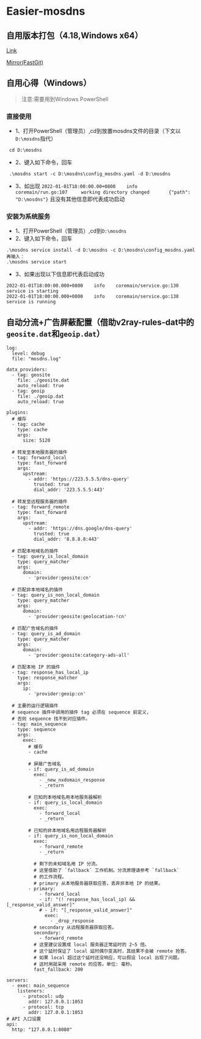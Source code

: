 # Easier-mosdns
## 自用版本打包（4.18,Windows x64）
[Link](https://github.com/c2xvi/easier-mosdns/raw/main/archives/mosdns.7z)

[Mirror(FastGit)](https://download.fastgit.org/c2xvi/easier-mosdns/raw/main/archives/mosdns.7z)
## 自用心得（Windows）
>注意:需要用到Windows PowerShell
### 直接使用
- 1、打开PowerShell（管理员）,cd到放置mosdns文件的目录（下文以`D:\mosdns`指代）
```
 cd D:\mosdns
```
- 2、键入如下命令，回车
```
 .\mosdns start -c D:\mosdns\config_mosdns.yaml -d D:\mosdns
```
- 3、如出现
    `2022-01-01T18:00:00.00+0800    info    coremain/run.go:107     working directory changed       {"path": "D:\mosdns"}`
    且没有其他信息即代表成功启动
### 安装为系统服务
- 1、打开PowerShell（管理员）,cd到`D:\mosdns`
- 2、键入如下命令，回车
```
.\mosdns service install -d D:\mosdns -c D:\mosdns\config_mosdns.yaml
再输入：
.\mosdns service start
```
- 3、如果出现以下信息即代表启动成功
```
2022-01-01T18:00:00.000+0800    info    coremain/service.go:130 service is starting
2022-01-01T18:00:00.000+0800    info    coremain/service.go:138 service is running
```
## 自动分流+广告屏蔽配置（借助v2ray-rules-dat中的`geosite.dat`和`geoip.dat`）
```
log:
  level: debug
  file: "mosdns.log"

data_providers:
  - tag: geosite
    file: ./geosite.dat
    auto_reload: true
  - tag: geoip
    file: ./geoip.dat
    auto_reload: true

plugins:
  # 缓存
  - tag: cache
    type: cache
    args:
      size: 5120

  # 转发至本地服务器的插件
  - tag: forward_local
    type: fast_forward
    args:
      upstream:
        - addr: 'https://223.5.5.5/dns-query'
          trusted: true
          dial_addr: '223.5.5.5:443'

  # 转发至远程服务器的插件
  - tag: forward_remote
    type: fast_forward
    args:
      upstream:
        - addr: 'https://dns.google/dns-query'
          trusted: true
          dial_addr: '8.8.8.8:443'

  # 匹配本地域名的插件
  - tag: query_is_local_domain
    type: query_matcher
    args:
      domain:
        - 'provider:geosite:cn'

  # 匹配非本地域名的插件
  - tag: query_is_non_local_domain
    type: query_matcher
    args:
      domain:
        - 'provider:geosite:geolocation-!cn'

  # 匹配广告域名的插件
  - tag: query_is_ad_domain
    type: query_matcher
    args:
      domain:
        - 'provider:geosite:category-ads-all'

  # 匹配本地 IP 的插件
  - tag: response_has_local_ip
    type: response_matcher
    args:
      ip:
        - 'provider:geoip:cn'

  # 主要的运行逻辑插件
  # sequence 插件中调用的插件 tag 必须在 sequence 前定义，
  # 否则 sequence 找不到对应插件。
  - tag: main_sequence
    type: sequence
    args:
      exec:
        # 缓存
        - cache

        # 屏蔽广告域名
        - if: query_is_ad_domain
          exec:
            - _new_nxdomain_response
            - _return

        # 已知的本地域名用本地服务器解析
        - if: query_is_local_domain
          exec:
            - forward_local
            - _return

        # 已知的非本地域名用远程服务器解析
        - if: query_is_non_local_domain
          exec:
            - forward_remote
            - _return

          # 剩下的未知域名用 IP 分流。
          # 这里借助了 `fallback` 工作机制。分流原理请参考 `fallback`
          # 的工作流程。
          # primary 从本地服务器获取应答，丢弃非本地 IP 的结果。
        - primary:
            - forward_local
            - if: "(! response_has_local_ip) && [_response_valid_answer]"
            # - if: "[_response_valid_answer]"
              exec:
                - _drop_response
          # secondary 从远程服务器获取应答。
          secondary:
            - forward_remote
          # 这里建议设置成 local 服务器正常延时的 2~5 倍。
          # 这个延时保证了 local 延时偶尔变高时，其结果不会被 remote 抢答。
          # 如果 local 超过这个延时还没响应，可以假设 local 出现了问题。
          # 这时用就采用 remote 的应答。单位: 毫秒。
          fast_fallback: 200

servers:
  - exec: main_sequence
    listeners:
      - protocol: udp
        addr: 127.0.0.1:1053
      - protocol: tcp
        addr: 127.0.0.1:1053
# API 入口设置     
api:
  http: "127.0.0.1:8080"
```

